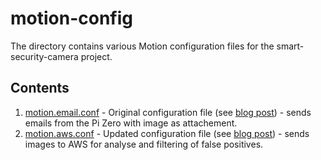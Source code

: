 # motion-config

The directory contains various Motion configuration files for the smart-security-camera project.

## Contents

1. [motion.email.conf](https://github.com/markwest1972/smart-security-camera/blob/master/motion-config/motion.email.conf) - Original configuration file (see [blog post](https://utbrudd.bouvet.no/2017/01/05/building-a-motion-activated-security-camera-with-the-raspberry-pi-zero/)) - sends emails from the Pi Zero with image as attachement.
2. [motion.aws.conf](https://github.com/markwest1972/smart-security-camera/blob/master/motion-config/motion.aws.conf) - Updated configuration file (see [blog post](https://utbrudd.bouvet.no/2017/01/10/smarten-up-your-pi-zero-web-camera-with-image-analysis-and-amazon-web-services-part-2/)) - sends images to AWS for analyse and filtering of false positives.
